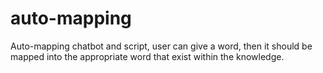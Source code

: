 # auto-mapping
Auto-mapping chatbot and script, user can give a word, then it should be mapped into the appropriate word that exist within the knowledge.
